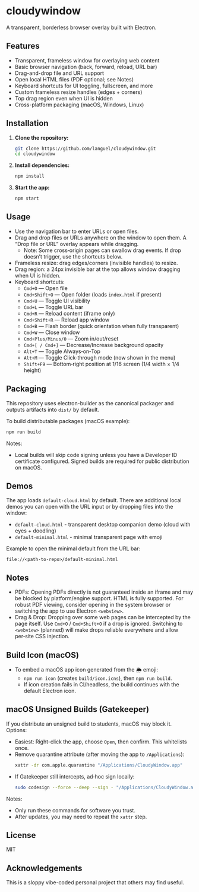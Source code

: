 # cloudywindow

A transparent, borderless browser overlay built with Electron.

## Features
- Transparent, frameless window for overlaying web content
- Basic browser navigation (back, forward, reload, URL bar)
- Drag-and-drop file and URL support
- Open local HTML files (PDF optional; see Notes)
- Keyboard shortcuts for UI toggling, fullscreen, and more
- Custom frameless resize handles (edges + corners)
- Top drag region even when UI is hidden
- Cross-platform packaging (macOS, Windows, Linux)

## Installation

1. **Clone the repository:**
   ```sh
   git clone https://github.com/languel/cloudywindow.git
   cd cloudywindow
   ```
2. **Install dependencies:**
   ```sh
   npm install
   ```
3. **Start the app:**
   ```sh
   npm start
   ```

## Usage
- Use the navigation bar to enter URLs or open files.
- Drag and drop files or URLs anywhere on the window to open them. A “Drop file or URL” overlay appears while dragging.
  - Note: Some cross‑origin pages can swallow drag events. If drop doesn’t trigger, use the shortcuts below.
- Frameless resize: drag edges/corners (invisible handles) to resize.
- Drag region: a 24px invisible bar at the top allows window dragging when UI is hidden.
- Keyboard shortcuts:
  - `Cmd+O` — Open file
  - `Cmd+Shift+O` — Open folder (loads `index.html` if present)
  - `Cmd+U` — Toggle UI visibility
  - `Cmd+L` — Toggle URL bar
  - `Cmd+R` — Reload content (iframe only)
  - `Cmd+Shift+R` — Reload app window
  - `Cmd+B` — Flash border (quick orientation when fully transparent)
  - `Cmd+W` — Close window
  - `Cmd+Plus/Minus/0` — Zoom in/out/reset
  - `Cmd+[ / Cmd+]` — Decrease/Increase background opacity
  - `Alt+T` — Toggle Always‑on‑Top
  - `Alt+M` — Toggle Click‑through mode (now shown in the menu)
  - `Shift+F9` — Bottom‑right position at 1/16 screen (1/4 width × 1/4 height)

## Packaging
This repository uses electron-builder as the canonical packager and outputs artifacts into `dist/` by default.

To build distributable packages (macOS example):
```sh
npm run build
```

Notes:
- Local builds will skip code signing unless you have a Developer ID certificate configured. Signed builds are required for public distribution on macOS.

## Demos
The app loads `default-cloud.html` by default. There are additional local demos you can open with the URL input or by dropping files into the window:

- `default-cloud.html` - transparent desktop companion demo (cloud with eyes + doodling)
- `default-minimal.html` - minimal transparent page with emoji

Example to open the minimal default from the URL bar:
```
file://<path-to-repo>/default-minimal.html
```

## Notes
- PDFs: Opening PDFs directly is not guaranteed inside an iframe and may be blocked by platform/engine support. HTML is fully supported. For robust PDF viewing, consider opening in the system browser or switching the app to use Electron `<webview>`.
 - Drag & Drop: Dropping over some web pages can be intercepted by the page itself. Use `Cmd+O` / `Cmd+Shift+O` if a drop is ignored. Switching to `<webview>` (planned) will make drops reliable everywhere and allow per‑site CSS injection.

## Build Icon (macOS)
- To embed a macOS app icon generated from the 🌦️ emoji:
  - `npm run icon` (creates `build/icon.icns`), then `npm run build`.
  - If icon creation fails in CI/headless, the build continues with the default Electron icon.

## macOS Unsigned Builds (Gatekeeper)
If you distribute an unsigned build to students, macOS may block it. Options:

- Easiest: Right-click the app, choose `Open`, then confirm. This whitelists once.
- Remove quarantine attribute (after moving the app to `/Applications`):
  ```sh
  xattr -dr com.apple.quarantine "/Applications/CloudyWindow.app"
  ```
- If Gatekeeper still intercepts, ad‑hoc sign locally:
  ```sh
  sudo codesign --force --deep --sign - "/Applications/CloudyWindow.app"
  ```

Notes:
- Only run these commands for software you trust.
- After updates, you may need to repeat the `xattr` step.

## License
MIT

## Acknowledgements
This is a sloppy vibe-coded personal project that others may find useful. 
